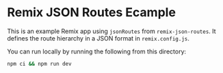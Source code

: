 # Remix JSON Routes Ecample

This is an example Remix app using `jsonRoutes` from `remix-json-routes`. It defines the route hierarchy in a JSON format in `remix.config.js`.

You can run locally by running the following from this directory:

```sh
npm ci && npm run dev
```
